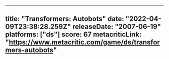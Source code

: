 
---
title: "Transformers: Autobots"
date: "2022-04-09T23:38:28.259Z"
releaseDate: "2007-06-19"
platforms: ["ds"]
score: 67
metacriticLink: "https://www.metacritic.com/game/ds/transformers-autobots"
---
